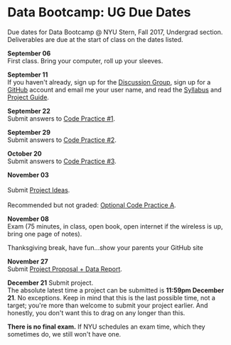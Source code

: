 # Data Bootcamp:  UG Due Dates

Due dates for Data Bootcamp @ NYU Stern, Fall 2017, Undergrad section.  Deliverables are due at the start of class on the dates listed.

**September 06** <br> First class.  Bring your computer, roll up your sleeves.

**September 11** <br> If you haven't already, sign up for the [Discussion Group](https://groups.google.com/d/forum/databootcamp_fall2017_undergrad), sign up for a [GitHub](https://github.com) account and email me your user name, and read the [Syllabus](https://github.com/NYUDataBootcamp/Materials/blob/master/Documents/bootcamp_syllabus.pdf) and [Project Guide](https://github.com/NYUDataBootcamp/Materials/blob/master/Documents/bootcamp_project.pdf).

**September 22** <br> Submit answers to [Code Practice #1](https://github.com/NYUDataBootcamp/Materials/blob/master/Documents/bootcamp_practice_1.pdf).

**September 29** <br> Submit answers to [Code Practice #2](https://github.com/NYUDataBootcamp/Materials/blob/master/Documents/bootcamp_practice_2.pdf).

**October 20** <br> Submit answers to [Code Practice #3](https://github.com/NYUDataBootcamp/Materials/blob/master/Documents/bootcamp_practice_3.pdf).

**November 03** <br>
<br> Submit [Project Ideas](https://github.com/NYUDataBootcamp/Materials/blob/master/Documents/bootcamp_project.pdf). <br>
<br>  Recommended but not graded:  [Optional Code Practice A](https://github.com/NYUDataBootcamp/Materials/blob/master/Code/IPython/bootcamp_practice_a.ipynb).

**November 08** <br> Exam (75 minutes, in class, open book, open internet if the wireless is up, bring one page of notes).

Thanksgiving break, have fun...show your parents your GitHub site

**November 27** <br> Submit [Project Proposal + Data Report](https://github.com/NYUDataBootcamp/Materials/blob/master/Documents/bootcamp_project.pdf).

**December 21** Submit project.  <br> The absolute latest time a project can be submitted is **11:59pm December 21**.  No exceptions.  Keep in mind that this is the last possible time, not a target; you're more than welcome to submit your project earlier.  And honestly, you don't want this to drag on any longer than this. <br>

 **There is no final exam.** If NYU schedules an exam time, which they sometimes do, we still won't have one.
